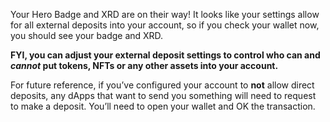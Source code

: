 Your Hero Badge and XRD are on their way! It looks like your settings allow for all external deposits into your account, so if you check your wallet now, you should see your badge and XRD.

**FYI, you can adjust your external deposit settings to control who can and _cannot_ put tokens, NFTs or any other assets into your account.**

For future reference, if you’ve configured your account to **not** allow direct deposits, any dApps that want to send you something will need to request to make a deposit. You’ll need to open your wallet and OK the transaction.
